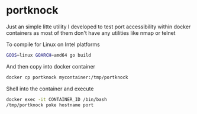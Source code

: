 # portknock

Just an simple litte utility I developed to test port accessibility
within docker containers as most of them don't have any utilities like nmap or telnet

To compile for Linux on Intel platforms
```bash
GOOS=linux GOARCH=amd64 go build
```

And then copy into docker container

```bash
docker cp portknock mycontainer:/tmp/portknock
```

Shell into the container and execute

```bash
docker exec -it CONTAINER_ID /bin/bash
/tmp/portknock poke hostname port
```